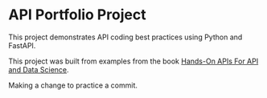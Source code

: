 # API Portfolio Project
This project demonstrates API coding best practices using Python and FastAPI.

This project was built from examples from the book 
 [Hands-On APIs For API and Data Science](https://handsonapibook.com/).

 Making a change to practice a commit.